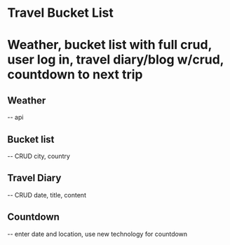 # Travel Bucket List

# Weather, bucket list with full crud, user log in, travel diary/blog w/crud, countdown to next trip
## Weather
-- api 
## Bucket list 
-- CRUD city, country
## Travel Diary
-- CRUD date, title, content
## Countdown 
-- enter date and location, use new technology for countdown 
